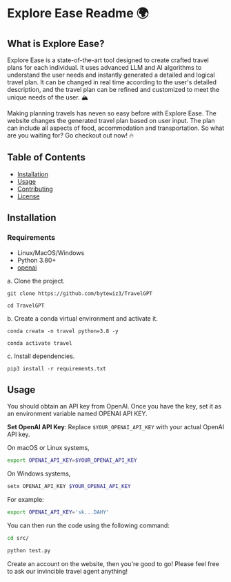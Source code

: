 # Explore Ease Readme 🌍


## What is Explore Ease? 

Explore Ease is a state-of-the-art tool designed to create crafted travel plans for each individual. It uses advanced LLM and AI algorithms to understand the user needs and instantly generated a detailed and logical travel plan. It can be changed in real time according to the user's detailed description, and the travel plan can be refined and customized to meet the unique needs of the user. 🏔️

Making planning travels has neven so easy before with Explore Ease. The website changes the generated travel plan based on user input. The plan can include all aspects of food, accommodation and transportation. So what are you waiting for? Go checkout out now! 🔥

## Table of Contents

- [Installation](#installation)
- [Usage](#usage)
- [Contributing](#contributing)
- [License](#license)

## Installation
### Requirements
- Linux/MacOS/Windows
- Python 3.80+
- [openai](https://github.com/openai)

a. Clone the project.
```shell
git clone https://github.com/bytewiz3/TravelGPT

cd TravelGPT
```

b. Create a conda virtual environment and activate it.

```shell
conda create -n travel python=3.8 -y

conda activate travel
```

c. Install dependencies.

```shell
pip3 install -r requirements.txt
```

## Usage
You should obtain an APl key from OpenAl. Once you have the key, set it as an environment variable named OPENAI API KEY.

**Set OpenAI API Key**: Replace `$YOUR_OPENAI_API_KEY` with your
   actual OpenAI API key.

   On macOS or Linux systems,

   ```bash
   export OPENAI_API_KEY=$YOUR_OPENAI_API_KEY
   ```

   On Windows systems,

   ```powershell
   setx OPENAI_API_KEY $YOUR_OPENAI_API_KEY
   ```
For example:
```sh
export OPENAI_API_KEY='sk...DAHY'
```

You can then run the code using the following command:
```sh
cd src/

python test.py
```

Create an account on the website, then you're good to go! Please feel free to ask our invincible travel agent anything!

